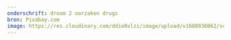 ```yaml
---
onderschrift: droom 2 oorzaken drugs
bron: Pixabay.com
image: https://res.cloudinary.com/ddio9vlzi/image/upload/v1680936062/sciencegeek/posts/droom-2-oorzaken-drugs-meisje.jpg
---
```

